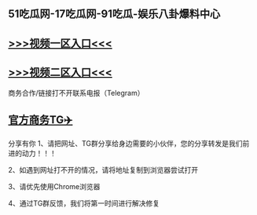 51吃瓜网-17吃瓜网-91吃瓜-娱乐八卦爆料中心
---
[>>>视频一区入口<<<](https://hlw-17.github.io/)
----
[>>>视频二区入口<<<](https://hlw-17.github.io/)
----
商务合作/链接打不开联系电报（Telegram）

[官方商务TG✈️](https://t.me/Wenge58/)
---
分享有你
1、请把网址、TG群分享给身边需要的小伙伴，您的分享转发是我们前进的动力！！！

2、如遇到网址打不开的情况，请将地址复制到浏览器尝试打开

3、请优先使用Chrome浏览器

4、通过TG群反馈，我们将第一时间进行解决修复

